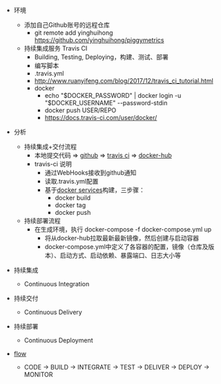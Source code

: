 - 环境
    - 添加自己Github账号的远程仓库
        - git remote add yinghuihong https://github.com/yinghuihong/piggymetrics
    - 持续集成服务 Travis CI
        - Building, Testing, Deploying，构建、测试、部署
        - 编写脚本 
        - .travis.yml
        - http://www.ruanyifeng.com/blog/2017/12/travis_ci_tutorial.html
        - docker 
            - echo "$DOCKER_PASSWORD" | docker login -u "$DOCKER_USERNAME" --password-stdin
            - docker push USER/REPO
            - https://docs.travis-ci.com/user/docker/
        
- 分析
    - 持续集成+交付流程
        - 本地提交代码 => [github](https://github.com/yinghuihong/piggymetrics) 
                        => [travis ci](https://travis-ci.org/github/yinghuihong/piggymetrics) 
                        => [docker-hub](https://hub.docker.com/)
        - travis-ci 说明
            - 通过WebHooks接收到github通知
            - 读取.travis.yml配置
            - 基于[docker services](https://docs.travis-ci.com/user/docker/)构建，三步骤：
                - docker build
                - docker tag
                - docker push
    - 持续部署流程
        - 在生成环境，执行 docker-compose -f docker-compose.yml up
            - 将从docker-hub拉取最新最新镜像，然后创建与启动容器
            - docker-compose.yml中定义了各容器的配置，镜像（仓库及版本）、启动方式、启动依赖、暴露端口、日志大小等
            
        
- 持续集成
    - Continuous Integration
- 持续交付
    - Continuous Delivery
- 持续部署
    - Continuous Deployment
    
- [flow](http://n1.itc.cn/img8/wb/recom/2016/08/05/147039026029061066.PNG)
    - CODE -> BUILD -> INTEGRATE -> TEST -> DELIVER -> DEPLOY -> MONITOR